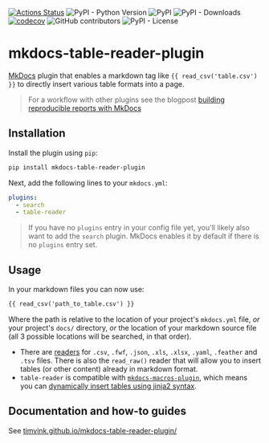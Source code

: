 [![Actions Status](https://github.com/timvink/mkdocs-table-reader-plugin/workflows/pytest/badge.svg)](https://github.com/timvink/mkdocs-table-reader-plugin/actions)
![PyPI - Python Version](https://img.shields.io/pypi/pyversions/mkdocs-table-reader-plugin)
![PyPI](https://img.shields.io/pypi/v/mkdocs-table-reader-plugin)
![PyPI - Downloads](https://img.shields.io/pypi/dm/mkdocs-table-reader-plugin)
[![codecov](https://codecov.io/gh/timvink/mkdocs-table-reader-plugin/branch/master/graph/badge.svg)](https://codecov.io/gh/timvink/mkdocs-table-reader-plugin)
![GitHub contributors](https://img.shields.io/github/contributors/timvink/mkdocs-table-reader-plugin)
![PyPI - License](https://img.shields.io/pypi/l/mkdocs-table-reader-plugin)

# mkdocs-table-reader-plugin

[MkDocs](https://www.mkdocs.org/) plugin that enables a markdown tag like `{{ read_csv('table.csv') }}` to directly insert various table formats into a page. 

> For a workflow with other plugins see the blogpost [building reproducible reports with MkDocs](https://timvink.nl/reproducible-reports-with-mkdocs/)

## Installation

Install the plugin using `pip`:

```bash
pip install mkdocs-table-reader-plugin
```

Next, add the following lines to your `mkdocs.yml`:

```yml
plugins:
  - search
  - table-reader
```

> If you have no `plugins` entry in your config file yet, you'll likely also want to add the `search` plugin. MkDocs enables it by default if there is no `plugins` entry set.

## Usage

In your markdown files you can now use:

```html
{{ read_csv('path_to_table.csv') }}
```

Where the path is relative to the location of your project's `mkdocs.yml` file, _or_ your project's `docs/` directory, _or_ the location of your markdown source file (all 3 possible locations will be searched, in that order).

- There are [readers](https://timvink.github.io/mkdocs-table-reader-plugin/readers/) for `.csv`, `.fwf`, `.json`, `.xls`, `.xlsx`, `.yaml`, `.feather` and `.tsv` files. There is also the `read_raw()` reader that will allow you to insert tables (or other content) already in markdown format.
- `table-reader` is compatible with [`mkdocs-macros-plugin`](https://mkdocs-macros-plugin.readthedocs.io/en/latest/), which means you can [dynamically insert tables using jinja2 syntax](https://timvink.github.io/mkdocs-table-reader-plugin/howto/use_jinja2/).

## Documentation and how-to guides

See [timvink.github.io/mkdocs-table-reader-plugin/](https://timvink.github.io/mkdocs-table-reader-plugin/)
